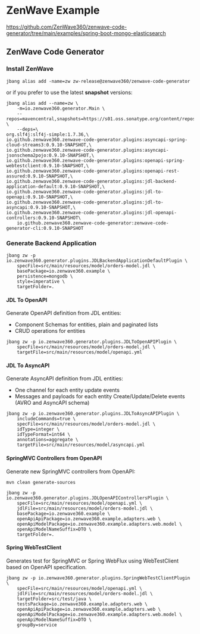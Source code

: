 # ZenWave Example

https://github.com/ZenWave360/zenwave-code-generator/tree/main/examples/spring-boot-mongo-elasticsearch

## ZenWave Code Generator

### Install ZenWave

```shell
jbang alias add -name=zw zw-release@zenwave360/zenwave-code-generator
```

or if you prefer to use the latest **snapshot** versions:

```shell
jbang alias add --name=zw \
    -m=io.zenwave360.generator.Main \
    --repos=mavencentral,snapshots=https://s01.oss.sonatype.org/content/repositories/snapshots \
    --deps=\
org.slf4j:slf4j-simple:1.7.36,\
io.github.zenwave360.zenwave-code-generator.plugins:asyncapi-spring-cloud-streams3:0.9.10-SNAPSHOT,\
io.github.zenwave360.zenwave-code-generator.plugins:asyncapi-jsonschema2pojo:0.9.10-SNAPSHOT,\
io.github.zenwave360.zenwave-code-generator.plugins:openapi-spring-webtestclient:0.9.10-SNAPSHOT,\
io.github.zenwave360.zenwave-code-generator.plugins:openapi-rest-assured:0.9.10-SNAPSHOT,\
io.github.zenwave360.zenwave-code-generator.plugins:jdl-backend-application-default:0.9.10-SNAPSHOT,\
io.github.zenwave360.zenwave-code-generator.plugins:jdl-to-openapi:0.9.10-SNAPSHOT,\
io.github.zenwave360.zenwave-code-generator.plugins:jdl-to-asyncapi:0.9.10-SNAPSHOT,\
io.github.zenwave360.zenwave-code-generator.plugins:jdl-openapi-controllers:0.9.10-SNAPSHOT\
    io.github.zenwave360.zenwave-code-generator:zenwave-code-generator-cli:0.9.10-SNAPSHOT
```

### Generate Backend Application

```shell
jbang zw -p io.zenwave360.generator.plugins.JDLBackendApplicationDefaultPlugin \
    specFile=src/main/resources/model/orders-model.jdl \
    basePackage=io.zenwave360.example \
    persistence=mongodb \
    style=imperative \
    targetFolder=.
```

#### JDL To OpenAPI

Generate OpenAPI definition from JDL entities:

- Component Schemas for entities, plain and paginated lists
- CRUD operations for entities

```shell
jbang zw -p io.zenwave360.generator.plugins.JDLToOpenAPIPlugin \
    specFile=src/main/resources/model/orders-model.jdl \
    targetFile=src/main/resources/model/openapi.yml
```

#### JDL To AsyncAPI

Generate AsyncAPI definition from JDL entities:

- One channel for each entity update events
- Messages and payloads for each entity Create/Update/Delete events (AVRO and AsyncAPI schema)

```shell
jbang zw -p io.zenwave360.generator.plugins.JDLToAsyncAPIPlugin \
    includeCommands=true \
    specFile=src/main/resources/model/orders-model.jdl \
    idType=integer \
    idTypeFormat=int64 \
    annotations=aggregate \
    targetFile=src/main/resources/model/asyncapi.yml
```


#### SpringMVC Controllers from OpenAPI

Generate new SpringMVC controllers from OpenAPI:

```shell
mvn clean generate-sources
```

```shell
jbang zw -p io.zenwave360.generator.plugins.JDLOpenAPIControllersPlugin \
    specFile=src/main/resources/model/openapi.yml \
    jdlFile=src/main/resources/model/orders-model.jdl \
    basePackage=io.zenwave360.example \
    openApiApiPackage=io.zenwave360.example.adapters.web \
    openApiModelPackage=io.zenwave360.example.adapters.web.model \
    openApiModelNameSuffix=DTO \
    targetFolder=.
```

#### Spring WebTestClient

Generates test for SpringMVC or Spring WebFlux using WebTestClient based on OpenAPI specification.

```shell
jbang zw -p io.zenwave360.generator.plugins.SpringWebTestClientPlugin \
    specFile=src/main/resources/model/openapi.yml \
    jdlFile=src/main/resources/model/orders-model.jdl \
    targetFolder=src/test/java \
    testsPackage=io.zenwave360.example.adapters.web \
    openApiApiPackage=io.zenwave360.example.adapters.web \
    openApiModelPackage=io.zenwave360.example.adapters.web.model \
    openApiModelNameSuffix=DTO \
    groupBy=service
```
